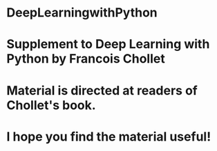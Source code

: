 # DeepLearningwithPython

# Supplement to Deep Learning with Python by Francois Chollet

# Material is directed at readers of Chollet's book.
# I hope you find the material useful!
